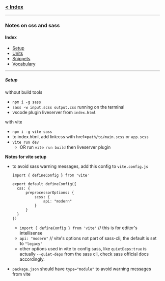 ### [< Index](https://github.com/connectkushal/cssnotes/tree/main?tab=readme-ov-file#index)
---

### Notes on css and sass

#### Index
- [Setup](#setup)
- [Units](https://github.com/connectkushal/cssnotes/blob/main/units.md)
- [Snippets]()
- [Vocabulary]()
 

---

##### Setup 
without build tools
- `npm i -g sass`
- `sass -w input.scss output.css` running on the terminal
- vscode plugin liveserver from `index.html`

with vite
- `npm i -g vite sass`
- to index.html, add link:css with href=`path/to/main.scss` or `app.scss`
- `vite run dev`
  - OR run `vite run build` then liveserver plugin
    
**Notes for vite setup**
- to avoid sass warning messages, add this config to `vite.config.js` 
    
    ```
    import { defineConfig } from 'vite'

    export default defineConfig({
      css: {
          preprocessorOptions: {
              scss: {
                  api: "modern"
              }
          }
      }
    })
    ```
   -  `import { defineConfig } from 'vite'` // this is for editor's intellisense
   -  `api: "modern"` // vite's options not part of sass-cli, the default is set to `"legacy"`
   -  other options used in vite to config sass, like `quietDeps:true` is actually `--quiet-deps` from the sass cli, check sass official docs accordingly.
- `package.json` should have `type="module"` to avoid warning messages from vite
